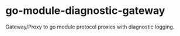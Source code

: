 # go-module-diagnostic-gateway
Gateway/Proxy to go module protocol proxies with diagnostic logging.
